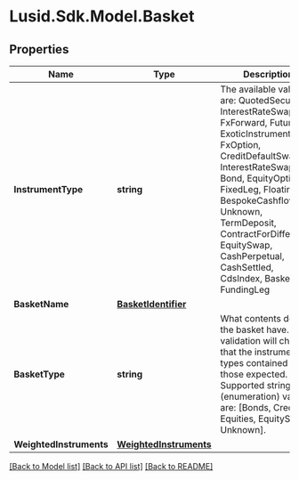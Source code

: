 
# Lusid.Sdk.Model.Basket

## Properties

Name | Type | Description | Notes
------------ | ------------- | ------------- | -------------
**InstrumentType** | **string** | The available values are: QuotedSecurity, InterestRateSwap, FxForward, Future, ExoticInstrument, FxOption, CreditDefaultSwap, InterestRateSwaption, Bond, EquityOption, FixedLeg, FloatingLeg, BespokeCashflowLeg, Unknown, TermDeposit, ContractForDifference, EquitySwap, CashPerpetual, CashSettled, CdsIndex, Basket, FundingLeg | 
**BasketName** | [**BasketIdentifier**](BasketIdentifier.md) |  | 
**BasketType** | **string** | What contents does the basket have. The validation will check that the instrument types contained match those expected.  Supported string (enumeration) values are: [Bonds, Credits, Equities, EquitySwap, Unknown]. | 
**WeightedInstruments** | [**WeightedInstruments**](WeightedInstruments.md) |  | 

[[Back to Model list]](../README.md#documentation-for-models)
[[Back to API list]](../README.md#documentation-for-api-endpoints)
[[Back to README]](../README.md)

